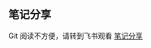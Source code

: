 ## 笔记分享

Git 阅读不方便，请转到飞书观看 [笔记分享](https://icnpnkoo94pw.feishu.cn/drive/folder/NQh5fteudlNvx0d919NcDs02nCc)